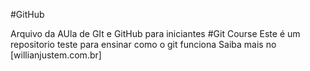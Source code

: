#GitHub

Arquivo da AUla de GIt e GitHub para iniciantes
#Git Course
Este é um repositorio teste para ensinar como o git funciona
Saiba mais no [willianjustem.com.br]
